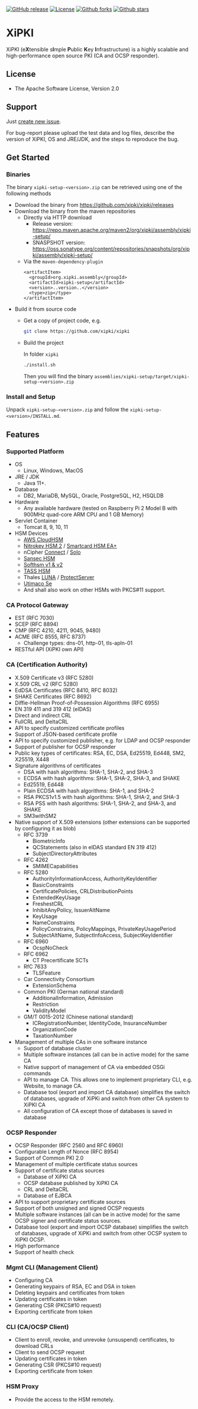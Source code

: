 [![GitHub release](https://img.shields.io/github/release/xipki/xipki.svg)](https://github.com/xipki/xipki/releases)
[![License](https://img.shields.io/badge/license-Apache%202-4EB1BA.svg)](https://www.apache.org/licenses/LICENSE-2.0.html)
[![Github forks](https://img.shields.io/github/forks/xipki/xipki.svg)](https://github.com/xipki/xipki/network)
[![Github stars](https://img.shields.io/github/stars/xipki/xipki.svg)](https://github.com/xipki/xipki/stargazers)


# XiPKI
XiPKI (e**X**tensible s**I**mple **P**ublic **K**ey **I**nfrastructure) is
a highly scalable and high-performance open source PKI (CA and OCSP responder).

## License
* The Apache Software License, Version 2.0

## Support
Just [create new issue](https://github.com/xipki/xipki/issues).

For bug-report please upload the test data and log files, describe the version of XiPKI, OS and
JRE/JDK, and the steps to reproduce the bug.

## Get Started

### Binaries
The binary `xipki-setup-<version>.zip` can be retrieved using one of the following methods
 - Download the binary from https://github.com/xipki/xipki/releases
 - Download the binary from the maven repositories
   - Directly via HTTP download
     - Release version: https://repo.maven.apache.org/maven2/org/xipki/assembly/xipki-setup/ 
     - SNASPSHOT version: https://oss.sonatype.org/content/repositories/snapshots/org/xipki/assembly/xipki-setup/
   - Via the `maven-dependency-plugin`
     ```
     <artifactItem>
       <groupId>org.xipki.assembly</groupId>
       <artifactId>xipki-setup</artifactId>
       <version>..version..</version>
       <type>zip</type>
     </artifactItem>
     ```
  - Build it from source code
    - Get a copy of project code, e.g.
      ```sh
      git clone https://github.com/xipki/xipki
      ```
    - Build the project

      In folder `xipki`
      ```sh
      ./install.sh
      ```
 
      Then you will find the binary `assemblies/xipki-setup/target/xipki-setup-<version>.zip`

### Install and Setup

Unpack `xipki-setup-<version>.zip` and follow the `xipki-setup-<version>/INSTALL.md`.

## Features

### Supported Platform
* OS
  * Linux, Windows, MacOS
* JRE / JDK
  * Java 11+.
* Database
  * DB2, MariaDB, MySQL, Oracle, PostgreSQL, H2, HSQLDB
* Hardware
  * Any available hardware (tested on Raspberry Pi 2 Model B with 900MHz quad-core ARM CPU and 1 GB Memory)
* Servlet Container
  * Tomcat 8, 9, 10, 11
* HSM Devices
  - [AWS CloudHSM](https://aws.amazon.com/cloudhsm)
  - [Nitrokey HSM 2](https://www.nitrokey.com/#comparison) / [Smartcard HSM EA+](http://www.smartcard-hsm.com/features.html#usbstick)
  - nCipher [Connect](https://www.ncipher.com/products/general-purpose-hsms/nshield-connect) / [Solo](https://www.ncipher.com/products/general-purpose-hsms/nshield-solo)
  - [Sansec HSM](https://en.sansec.com.cn)
  - [Softhsm v1 & v2](https://www.opendnssec.org/download/packages/)
  - [TASS HSM](https://www.tass.com.cn/portal/list/index/id/15.html)
  - Thales [LUNA](https://cpl.thalesgroup.com/encryption/hardware-security-modules/general-purpose-hsms) / [ProtectServer](https://cpl.thalesgroup.com/encryption/hardware-security-modules/protectserver-hsms)
  - [Utimaco Se](https://hsm.utimaco.com/products-hardware-security-modules/general-purpose-hsm/)
  - And shall also work on other HSMs with PKCS#11 support.

### CA Protocol Gateway
  - EST (RFC 7030)
  - SCEP (RFC 8894)
  - CMP (RFC 4210, 4211, 9045, 9480)
  - ACME (RFC 8555, RFC 8737)
    - Challenge types: dns-01, http-01, tls-apln-01
  - RESTful API (XiPKI own API)

### CA (Certification Authority)
  - X.509 Certificate v3 (RFC 5280)
  - X.509 CRL v2 (RFC 5280)
  - EdDSA Certificates (RFC 8410, RFC 8032)
  - SHAKE Certificates (RFC 8692)
  - Diffie-Hellman Proof-of-Possession Algorithms (RFC 6955)
  - EN 319 411 and 319 412 (eIDAS)
  - Direct and indirect CRL
  - FullCRL and DeltaCRL
  - API to specify customized certificate profiles
  - Support of JSON-based certificate profile
  - API to specify customized publisher, e.g. for LDAP and OCSP responder
  - Support of publisher for OCSP responder
  - Public key types of certificates: RSA, EC, DSA, Ed25519, Ed448, SM2, X25519, X448
  - Signature algorithms of certificates
    - DSA with hash algorithms: SHA-1, SHA-2, and SHA-3
    - ECDSA with hash algorithms: SHA-1, SHA-2, SHA-3, and SHAKE
    - Ed25519, Ed448
    - Plain ECDSA with hash algorithms: SHA-1, and SHA-2
    - RSA PKCS1v1.5 with hash algorithms: SHA-1, SHA-2, and SHA-3
    - RSA PSS with hash algorithms: SHA-1, SHA-2, and SHA-3, and SHAKE
    - SM3withSM2
  - Native support of X.509 extensions (other extensions can be supported by configuring it as blob)
    - RFC 3739
      - BiometricInfo
      - QCStatements (also in eIDAS standard EN 319 412)
      - SubjectDirectoryAttributes
    - RFC 4262
      - SMIMECapabilities
    - RFC 5280
      - AuthorityInformationAccess, AuthorityKeyIdentifier
      - BasicConstraints
      - CertificatePolicies, CRLDistributionPoints
      - ExtendedKeyUsage
      - FreshestCRL
      - InhibitAnyPolicy, IssuerAltName
      - KeyUsage
      - NameConstraints
      - PolicyConstrains, PolicyMappings, PrivateKeyUsagePeriod
      - SubjectAltName, SubjectInfoAccess, SubjectKeyIdentifier
    - RFC 6960
      - OcspNoCheck
    - RFC 6962
      - CT Precertificate SCTs
    - RfC 7633
      - TLSFeature
    - Car Connectivity Consortium
      - ExtensionSchema
    - Common PKI (German national standard)
      - AdditionalInformation, Admission
      - Restriction
      - ValidityModel
    - GM/T 0015-2012 (Chinese national standard)
      - ICRegistrationNumber, IdentityCode, InsuranceNumber
      - OrganizationCode
      - TaxationNumber
  - Management of multiple CAs in one software instance
    - Support of database cluster
    - Multiple software instances (all can be in active mode) for the same CA
    - Native support of management of CA via embedded OSGi commands
    - API to manage CA. This allows one to implement proprietary CLI, e.g. Website, to manage CA.
    - Database tool (export and import CA database) simplifies the switch of
      databases, upgrade of XiPKi and switch from other CA system to XiPKI CA
    - All configuration of CA except those of databases is saved in database

### OCSP Responder
  - OCSP Responder (RFC 2560 and RFC 6960)
  - Configurable Length of Nonce (RFC 8954)
  - Support of Common PKI 2.0
  - Management of multiple certificate status sources
  - Support of certificate status sources
    - Database of XiPKI CA
    - OCSP database published by XiPKI CA
    - CRL and DeltaCRL
    - Database of EJBCA
  - API to support proprietary certificate sources
  - Support of both unsigned and signed OCSP requests
  - Multiple software instances (all can be in active mode) for the same OCSP
    signer and certificate status sources.
  - Database tool (export and import OCSP database) simplifies the switch of
    databases, upgrade of XiPKi and switch from other OCSP system to XiPKI OCSP.
  - High performance
  - Support of health check

### Mgmt CLI (Management Client)
  - Configuring CA
  - Generating keypairs of RSA, EC and DSA in token
  - Deleting keypairs and certificates from token
  - Updating certificates in token
  - Generating CSR (PKCS#10 request)
  - Exporting certificate from token

### CLI (CA/OCSP Client)
  - Client to enroll, revoke, and unrevoke (unsuspend) certificates, to download CRLs
  - Client to send OCSP request
  - Updating certificates in token
  - Generating CSR (PKCS#10 request)
  - Exporting certificate from token

### HSM Proxy
  - Provide the access to the HSM remotely.
